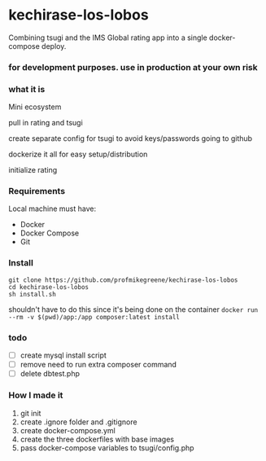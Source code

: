 # kechirase-los-lobos
Combining tsugi and the IMS Global rating app into a single docker-compose deploy.

### for development purposes. use in production at your own risk

### what it is

Mini ecosystem

pull in rating and tsugi

create separate config for tsugi to avoid keys/passwords going to github

dockerize it all for easy setup/distribution

initialize rating
### Requirements
Local machine must have:
- Docker
- Docker Compose
- Git


### Install
`git clone https://github.com/profmikegreene/kechirase-los-lobos`  
`cd kechirase-los-lobos`  
`sh install.sh`

shouldn't have to do this since it's being done on the container
`docker run --rm -v $(pwd)/app:/app composer:latest install`

### todo
- [ ] create mysql install script
- [ ] remove need to run extra composer command
- [ ] delete dbtest.php

### How I made it
1. git init
2. create .ignore folder and .gitignore
3. create docker-compose.yml
4. create the three dockerfiles with base images
5. pass docker-compose variables to tsugi/config.php
